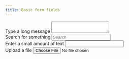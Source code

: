 ```yaml
---
title: Basic form fields
---
```


<form>
    <div>
        <label for="message">Type a long message</label>
        <textarea id="message"></textarea>
    </div>
    <div>
        <label for="search">Search for something</label>
        <input placeholder="Search" id="search" type="search" />
    </div>
    <div>
        <label for="name">Enter a small amount of text</label>
        <input id="name" type="text" />
    </div>
    <div>
        <label for="file">Upload a file</label>
        <input id="file" type="file" />
    </div>
</form>
